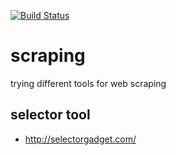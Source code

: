 [![Build Status](https://travis-ci.org/brownman/scraping.svg?branch=develop)](https://travis-ci.org/brownman/scraping)


  
 
    
   
   
   
   
  


 
 
 


scraping
=========
trying different tools for web scraping

selector tool
----
- http://selectorgadget.com/
  
   
